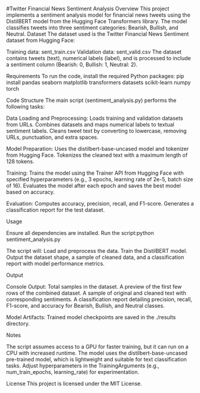#Twitter Financial News Sentiment Analysis
Overview
This project implements a sentiment analysis model for financial news tweets using the DistilBERT model from the Hugging Face Transformers library. The model classifies tweets into three sentiment categories: Bearish, Bullish, and Neutral.
Dataset
The dataset used is the Twitter Financial News Sentiment dataset from Hugging Face:

Training data: sent_train.csv
Validation data: sent_valid.csv
The dataset contains tweets (text), numerical labels (label), and is processed to include a sentiment column (Bearish: 0, Bullish: 1, Neutral: 2).

Requirements
To run the code, install the required Python packages:
pip install pandas seaborn matplotlib transformers datasets scikit-learn numpy torch

Code Structure
The main script (sentiment_analysis.py) performs the following tasks:

Data Loading and Preprocessing:
Loads training and validation datasets from URLs.
Combines datasets and maps numerical labels to textual sentiment labels.
Cleans tweet text by converting to lowercase, removing URLs, punctuation, and extra spaces.


Model Preparation:
Uses the distilbert-base-uncased model and tokenizer from Hugging Face.
Tokenizes the cleaned text with a maximum length of 128 tokens.


Training:
Trains the model using the Trainer API from Hugging Face with specified hyperparameters (e.g., 3 epochs, learning rate of 2e-5, batch size of 16).
Evaluates the model after each epoch and saves the best model based on accuracy.


Evaluation:
Computes accuracy, precision, recall, and F1-score.
Generates a classification report for the test dataset.



Usage

Ensure all dependencies are installed.
Run the script:python sentiment_analysis.py


The script will:
Load and preprocess the data.
Train the DistilBERT model.
Output the dataset shape, a sample of cleaned data, and a classification report with model performance metrics.



Output

Console Output:
Total samples in the dataset.
A preview of the first few rows of the combined dataset.
A sample of original and cleaned text with corresponding sentiments.
A classification report detailing precision, recall, F1-score, and accuracy for Bearish, Bullish, and Neutral classes.


Model Artifacts:
Trained model checkpoints are saved in the ./results directory.



Notes

The script assumes access to a GPU for faster training, but it can run on a CPU with increased runtime.
The model uses the distilbert-base-uncased pre-trained model, which is lightweight and suitable for text classification tasks.
Adjust hyperparameters in the TrainingArguments (e.g., num_train_epochs, learning_rate) for experimentation.

License
This project is licensed under the MIT License.
